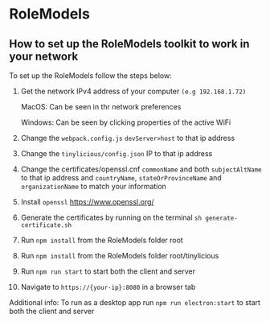 # RoleModels

## How to set up the RoleModels toolkit to work in your network

To set up the RoleModels follow the steps below:

1. Get the network IPv4 address of your computer `(e.g 192.168.1.72)`

   MacOS: Can be seen in thr network preferences

   Windows: Can be seen by clicking properties of the active WiFi

2. Change the `webpack.config.js` `devServer>host` to that ip address

3. Change the `tinylicious/config.json` IP to that ip address

4. Change the certificates/openssl.cnf `commonName` and both `subjectAltName` to that ip address and `countryName`, `stateOrProvinceName` and `organizationName` to match your information

5. Install `openssl` https://www.openssl.org/

6. Generate the certificates by running on the terminal `sh generate-certificate.sh`

7. Run `npm install` from the RoleModels folder root

8. Run `npm install` from the RoleModels folder root/tinylicious

9. Run `npm run start` to start both the client and server

10. Navigate to `https://{your-ip}:8080` in a browser tab

Additional info: To run as a desktop app run `npm run electron:start` to start both the client and server
